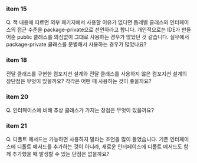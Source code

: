 ### item 15
Q. 책 내용에 따르면 외부 패키지에서 사용할 이유가 없다면 톱레벨 클래스와 인터페이스의 접근 수준을 package-private으로 선언하라고 합니다.
개인적으로는 IDE가 만들어준 public 클래스를 의심없이 그대로 사용하는 경우가 많았던 것 같습니다.
실무에서 package-private 클래스를 분별해서 사용하는 경우가 많았나요?

### item 18
전달 클래스를 구현한 컴포지션 설계와 전달 클래스를 사용하지 않은 컴포지션 설계의 장단점은 무엇이 있을까요? 각각은 어떤 때 사용하는 것이 좋을까요?

### item 20
Q. 인터페이스에 비해 추상 클래스가 가지는 장점은 무엇이 있을까요?

### item 21
Q. 디폴트 메서드는 가능하면 사용하지 말라는 조언을 많이 들었습니다.
기존 인터페이스에 디폴트 메서드를 추가하는 것이 아니라, 새로운 인터페이스에 디폴트 메서드도 함께 추가했을 때 발생할 수 있는 단점은 없을까요?